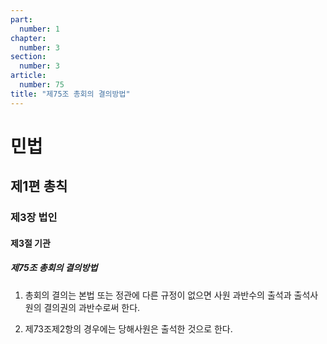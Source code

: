 ```yaml
---
part:
  number: 1
chapter:
  number: 3
section:
  number: 3
article:
  number: 75
title: "제75조 총회의 결의방법"
---
```

# 민법

## 제1편 총칙

### 제3장 법인

#### 제3절 기관

##### 제75조 총회의 결의방법

1. 총회의 결의는 본법 또는 정관에 다른 규정이 없으면 사원 과반수의 출석과 출석사원의 결의권의 과반수로써 한다.

2. 제73조제2항의 경우에는 당해사원은 출석한 것으로 한다.
